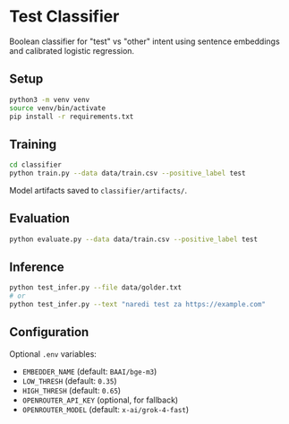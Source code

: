 # Test Classifier

Boolean classifier for "test" vs "other" intent using sentence embeddings and calibrated logistic regression.

## Setup

```bash
python3 -m venv venv
source venv/bin/activate
pip install -r requirements.txt
```

## Training

```bash
cd classifier
python train.py --data data/train.csv --positive_label test
```

Model artifacts saved to `classifier/artifacts/`.

## Evaluation

```bash
python evaluate.py --data data/train.csv --positive_label test
```

## Inference

```bash
python test_infer.py --file data/golder.txt
# or
python test_infer.py --text "naredi test za https://example.com"
```

## Configuration

Optional `.env` variables:
- `EMBEDDER_NAME` (default: `BAAI/bge-m3`)
- `LOW_THRESH` (default: `0.35`)
- `HIGH_THRESH` (default: `0.65`)
- `OPENROUTER_API_KEY` (optional, for fallback)
- `OPENROUTER_MODEL` (default: `x-ai/grok-4-fast`)